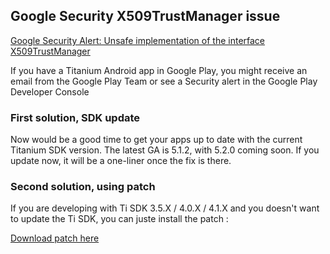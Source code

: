 ## Google Security X509TrustManager issue

[Google Security Alert: Unsafe implementation of the interface X509TrustManager](http://www.appcelerator.com/blog/2016/02/google-security-alert-unsafe-implementation-of-the-interface-x509trustmanager/)

If you have a Titanium Android app in Google Play, you might receive an email from the Google Play Team or see a Security alert in the Google Play Developer Console

### First solution, SDK update

Now would be a good time to get your apps up to date with the current Titanium SDK version. The latest GA is 5.1.2, with 5.2.0 coming soon. If you update now, it will be a one-liner once the fix is there.

### Second solution, using patch

If you are developing with Ti SDK 3.5.X / 4.0.X / 4.1.X and you doesn't want to update the Ti SDK, you can juste install the patch :

[Download patch here](http://www.appcelerator.com/blog/2016/03/update-on-recent-google-security-alerts/)



